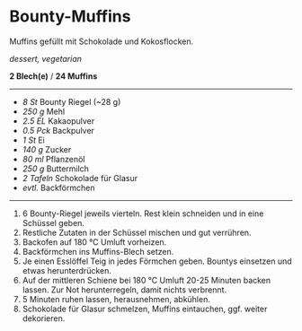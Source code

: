 # Bounty-Muffins

Muffins gefüllt mit Schokolade und Kokosflocken.

*dessert, vegetarian*

**2 Blech(e)** / **24 Muffins**

---

- *8 St* Bounty Riegel (~28 g)
- *250 g* Mehl
- *2.5 EL* Kakaopulver
- *0.5 Pck* Backpulver 
- *1 St* Ei
- *140 g* Zucker
- *80 ml* Pflanzenöl
- *250 g* Buttermilch
- *2 Tafeln* Schokolade für Glasur
- *evtl.* Backförmchen

---

1. 6 Bounty-Riegel jeweils vierteln. Rest klein schneiden und in eine Schüssel geben.
2. Restliche Zutaten in der Schüssel mischen und gut verrühren.
3. Backofen auf 180 °C Umluft vorheizen.
4. Backförmchen ins Muffins-Blech setzen.
5. Je einen Esslöffel Teig in jedes Förmchen geben. Bountys einsetzen und etwas herunterdrücken.
6. Auf der mittleren Schiene bei 180 °C Umluft 20-25 Minuten backen lassen. Zur Not herunterregeln, damit nichts verbrennt.
7. 5 Minuten ruhen lassen, herausnehmen, abkühlen.
8. Schokolade für Glasur schmelzen, Muffins eintauchen, ggf. weiter dekorieren.
